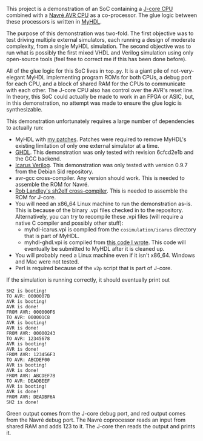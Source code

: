 This project is a demonstration of an SoC containing a [J-core CPU](http://j-core.org/) combined with a [Navré AVR CPU](https://github.com/m-labs/milkymist/blob/master/cores/softusb/rtl/softusb_navre.v) as a co-processor. The glue logic between these processors is written in [MyHDL](http://www.myhdl.org/).

The purpose of this demonstration was two-fold. The first objective was to test driving multiple external simulators, each running a design of moderate complexity, from a single MyHDL simulation. The second objective was to run what is possibly the first mixed VHDL and Verilog simulation using only open-source tools (feel free to correct me if this has been done before).

All of the glue logic for this SoC lives in `top.py`. It is a giant pile of not-very-elegant MyHDL implementing program ROMs for both CPUs, a debug port for each CPU, and a block of shared RAM for the CPUs to communicate with each other. The J-core CPU also has control over the AVR's reset line. In theory, this SoC could actually be made to work in an FPGA or ASIC, but, in this demonstration, no attempt was made to ensure the glue logic is synthesizable.

This demonstration unfortunately requires a large number of dependencies to actually run:
* MyHDL with [my patches](https://github.com/rqou/myhdl/tree/rqou_all_patches). Patches were required to remove MyHDL's existing limitation of only one external simulator at a time.
* [GHDL](http://ghdl.free.fr/). This demonstration was only tested with revision 6cfcd2e1b and the GCC backend.
* [Icarus Verilog](http://iverilog.icarus.com/). This demonstration was only tested with version 0.9.7 from the Debian Sid repository.
* avr-gcc cross-compiler. Any version should work. This is needed to assemble the ROM for Navré.
* [Rob Landley's sh2elf cross-compiler](http://landley.net/aboriginal/bin/cross-compiler-sh2elf.tar.gz). This is needed to assemble the ROM for J-core.
* You will need an x86_64 Linux machine to run the demonstration as-is. This is because of the binary .vpi files checked in to the repository. Alternatively, you can try to recompile these .vpi files (will require a native C compiler and possibly other stuff):
    * myhdl-icarus.vpi is compiled from the `cosimulation/icarus` directory that is part of MyHDL.
    * myhdl-ghdl.vpi is compiled from [this code I wrote](https://github.com/rqou/myhdl-ghdl-duct-tape). This code will eventually be submitted to MyHDL after it is cleaned up.
* You will probably need a Linux machine even if it isn't x86_64. Windows and Mac were not tested.
* Perl is required because of the `v2p` script that is part of J-core.

If the simulation is running correctly, it should eventually print out
```
SH2 is booting!
TO AVR: 0000007B
AVR is booting!
AVR is done!
FROM AVR: 000000F6
TO AVR: 000001C8
AVR is booting!
AVR is done!
FROM AVR: 00000243
TO AVR: 12345678
AVR is booting!
AVR is done!
FROM AVR: 123456F3
TO AVR: ABCDEF00
AVR is booting!
AVR is done!
FROM AVR: ABCDEF7B
TO AVR: DEADBEEF
AVR is booting!
AVR is done!
FROM AVR: DEADBF6A
SH2 is done!
```
Green output comes from the J-core debug port, and red output comes from the Navré debug port. The Navré coprocessor reads an input from shared RAM and adds 123 to it. The J-core then reads the output and prints it.
